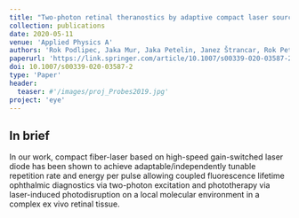 ```yaml
---
title: "Two-photon retinal theranostics by adaptive compact laser source"
collection: publications
date: 2020-05-11
venue: 'Applied Physics A'
authors: 'Rok Podlipec, Jaka Mur, Jaka Petelin, Janez Štrancar, Rok Petkovšek'
paperurl: 'https://link.springer.com/article/10.1007/s00339-020-03587-2'
doi: 10.1007/s00339-020-03587-2
type: 'Paper'
header:
  teaser: #'/images/proj_Probes2019.jpg'
project: 'eye'
---
```



In brief 
--------
In our work, compact fiber-laser based on high-speed gain-switched laser diode has been shown to achieve adaptable/independently tunable repetition rate and energy per pulse 
allowing coupled fluorescence lifetime ophthalmic diagnostics via two-photon excitation and phototherapy via laser-induced photodisruption on a local molecular environment in a complex ex vivo retinal tissue.